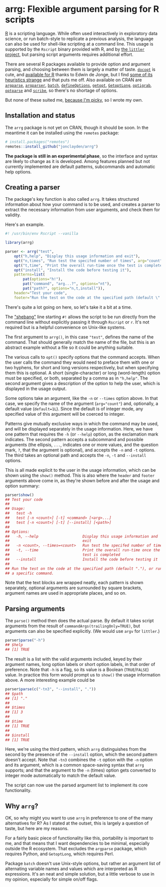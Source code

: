 

# arrg: Flexible argument parsing for R scripts

[R](https://www.r-project.org) is a scripting language. While often used interactively in exploratory data science, or run batch-style to replicate a previous analysis, the language can also be used for shell-like scripting at a command line. This usage is supported by the `Rscript` binary provided with R, and by [the `littler` project](https://github.com/eddelbuettel/littler), but parsing script arguments requires additional effort.

There are several R packages available to provide option and argument parsing, and choosing between them is largely a matter of taste. [`docopt`](http://docopt.org) is cute, and [available for R](https://cran.r-project.org/package=docopt) thanks to Edwin de Jonge, but I find [some of its heuristics strange](https://mastodon.online/@jonclayden/112213538389204350) and that puts me off. Also available on CRAN are [`argparse`](https://CRAN.R-project.org/package=argparse), [`argparser`](https://CRAN.R-project.org/package=argparser), [`batch`](https://CRAN.R-project.org/package=batch), [`defineOptions`](https://cran.r-project.org/package=defineOptions), [`getopt`](https://cran.r-project.org/package=getopt), [`GetoptLong`](https://cran.r-project.org/package=GetoptLong), [`optigrab`](https://cran.r-project.org/package=optigrab), [`optparse`](https://cran.r-project.org/package=optparse) and [`scribe`](https://cran.r-project.org/package=scribe), so there's no shortage of options.

But none of these suited me, [because I'm picky](#why-arrg), so I wrote my own.

## Installation and status

The `arrg` package is not yet on CRAN, though it should be soon. In the meantime it can be installed using the `remotes` package:


``` r
# install.packages("remotes")
remotes::install_github("jonclayden/arrg")
```

**The package is still in an experimental phase**, so the interface and syntax are likely to change as it is developed. Among features planned but not currently implemented are default patterns, subcommands and automatic help options.

## Creating a parser

The package's key function is also called `arrg`. It takes structured information about how your command is to be used, and creates a parser to extract the necessary information from user arguments, and check them for validity.

Here's an example.


``` r
#! /usr/bin/env Rscript --vanilla

library(arrg)

parser <- arrg("test",
    opt("h,help", "Display this usage information and exit"),
    opt("n,times", "Run test the specifed number of times", arg="count", default=1L),
    opt("t,time", "Print the overall run-time once the test is completed"),
    opt("install", "Install the code before testing it"),
    patterns=list(
        pat(options="h!"),
        pat("command", "arg...?", options="nt"),
        pat("path?", options="n,t,install")),
    header="Test your code",
    footer="Run the test on the code at the specified path (default \".\"), or run a specific command.")
```

There's quite a lot going on here, so let's take it a bit at a time.

The ["shebang"](https://en.wikipedia.org/wiki/Shebang_(Unix)) line starting `#!` allows the script to be run directly from the command line without explicitly passing it through `Rscript` or `r`. It's not required but is a helpful convenience on Unix-like systems.

The first argument to `arrg()`, in this case `"test"`, defines the name of the command. That should generally match the name of the file, but this is an abstract example without a file so it could be anything suitable.

The various calls to `opt()` specify options that the command accepts. When the user calls the command they would need to preface them with one or two hyphens, for short and long versions respectively, but when specifying them this is optional. A short (single-character) or long (word-length) option must be specified, or both, separated by a comma as in `"h,help"`. The second argument gives a description of the option to help the user, which is displayed in the usage output.

Some options take an argument, like the `-n` or `--times` option above. In that case, we specify the name of the argument (`arg="count"`) and, optionally, a default value (`default=1L`). Since the default is of integer mode, any specified value of this argument will be coerced to integer.

Patterns give mutually exclusive ways in which the command may be used, and will be displayed separately in the usage information. Here, we have one pattern that requires the `-h` (or `--help`) option, as the exclamation mark indicates. The second pattern accepts a subcommand and possible arguments (the ellipsis, `...`, indicates one or more values, and the question mark, `?`, that the argument is optional), and accepts the `-n` and `-t` options. The third takes an optional path and accepts the `-n`, `-t` and `--install` options.

This is all made explicit to the user in the usage information, which can be shown using the `show()` method. This is also where the `header` and `footer` arguments above come in, as they're shown before and after the usage and option summary:


``` r
parser$show()
## Test your code
## 
## Usage:
##   test -h
##   test [-n <count>] [-t] <command> [<arg>...]
##   test [-n <count>] [-t] [--install] [<path>]
## 
## Options:
##   -h, --help                    Display this usage information and
##                                 exit
##   -n <count>, --times=<count>   Run test the specifed number of times
##   -t, --time                    Print the overall run-time once the
##                                 test is completed
##   --install                     Install the code before testing it
## 
## Run the test on the code at the specified path (default "."), or run
## a specific command.
```

Note that the text blocks are wrapped neatly, each pattern is shown separately, optional arguments are surrounded by square brackets, argument names are used in appropriate places, and so on.

## Parsing arguments

The `parse()` method then does the actual parse. By default it takes script arguments from the result of `commandArgs(trailingOnly=TRUE)`, but arguments can also be specified explicitly. (We would use `argv` for `littler`.)


``` r
parser$parse("-h")
## $help
## [1] TRUE
```

The result is a list with the valid arguments included, keyed by their argument names, long option labels or short option labels, in that order of preference. Note that `-h` is a flag, so its value is a Boolean (`TRUE`/`FALSE`) value. In practice this form would prompt us to `show()` the usage information above. A more interesting example could be


``` r
parser$parse(c("-tn3", "--install", "."))
## $path
## [1] "."
## 
## $times
## [1] 3
## 
## $time
## [1] TRUE
## 
## $install
## [1] TRUE
```

Here, we're using the third pattern, which `arrg` distinguishes from the second by the presence of the `--install` option, which the second pattern doesn't accept. Note that `-tn3` combines the `-t` option with the `-n` option and its argument, which is a common space-saving syntax that `arrg` supports; and that the argument to the `-n` (times) option gets converted to integer mode automatically to match the default value.

The script can now use the parsed argument list to implement its core functionality.

## Why `arrg`?

OK, so why might you want to use `arrg` in preference to one of the many alternatives for R? As I stated at the outset, this is largely a question of taste, but here are my reasons.

For a fairly basic piece of functionality like this, portability is important to me, and that means that I want dependencies to be minimal, especially outside the R ecosystem. That excludes the `argparse` package, which requires Python, and `GetoptLong`, which requires Perl.

Package `batch` doesn't use Unix-style options, but rather an argument list of alternating variable names and values which are interpreted as R expressions. It's an neat and simple solution, but a little verbose to use in my opinion, especially for simple on/off flags.
